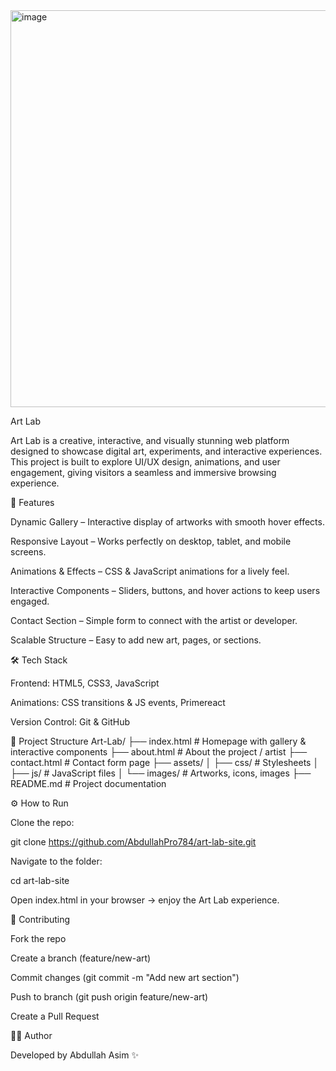 <img width="1351" height="635" alt="image" src="https://github.com/user-attachments/assets/803d2c09-8e35-4881-9463-843c50a6ba92" />

Art Lab

Art Lab is a creative, interactive, and visually stunning web platform designed to showcase digital art, experiments, and interactive experiences. This project is built to explore UI/UX design, animations, and user engagement, giving visitors a seamless and immersive browsing experience.

🎨 Features

Dynamic Gallery – Interactive display of artworks with smooth hover effects.

Responsive Layout – Works perfectly on desktop, tablet, and mobile screens.

Animations & Effects – CSS & JavaScript animations for a lively feel.

Interactive Components – Sliders, buttons, and hover actions to keep users engaged.

Contact Section – Simple form to connect with the artist or developer.

Scalable Structure – Easy to add new art, pages, or sections.

🛠️ Tech Stack

Frontend: HTML5, CSS3, JavaScript

Animations: CSS transitions & JS events, Primereact

Version Control: Git & GitHub

📂 Project Structure
Art-Lab/
├── index.html        # Homepage with gallery & interactive components
├── about.html        # About the project / artist
├── contact.html      # Contact form page
├── assets/
│   ├── css/          # Stylesheets
│   ├── js/           # JavaScript files
│   └── images/       # Artworks, icons, images
├── README.md         # Project documentation

⚙️ How to Run

Clone the repo:

git clone https://github.com/AbdullahPro784/art-lab-site.git


Navigate to the folder:

cd art-lab-site


Open index.html in your browser → enjoy the Art Lab experience.

🤝 Contributing

Fork the repo

Create a branch (feature/new-art)

Commit changes (git commit -m "Add new art section")

Push to branch (git push origin feature/new-art)

Create a Pull Request

👨‍💻 Author

Developed by Abdullah Asim ✨
